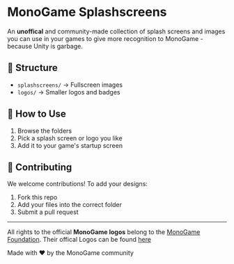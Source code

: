 # MonoGame Splashscreens

An **unoffical** and community-made collection of splash screens and images you can use in your games to give more recognition to MonoGame - because Unity is garbage.

## 📂 Structure
- `splashscreens/` → Fullscreen images
- `logos/` → Smaller logos and badges

## 🚀 How to Use
1. Browse the folders
2. Pick a splash screen or logo you like
3. Add it to your game's startup screen

## 🤝 Contributing
We welcome contributions! To add your designs:
1. Fork this repo
2. Add your files into the correct folder
3. Submit a pull request

---
All rights to the official **MonoGame logos** belong to the [MonoGame Foundation](https://www.monogame.net/). Their offical Logos can be found [here](https://github.com/MonoGame/MonoGame.Logo)

Made with ❤️ by the MonoGame community
